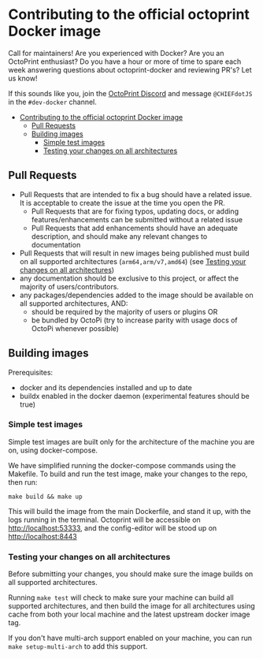 # Contributing to the official octoprint Docker image

Call for maintainers! Are you experienced with Docker? Are you an OctoPrint enthusiast?
Do you have a hour or more of time to spare each week answering questions about octoprint-docker
and reviewing PR's? Let us know! 

If this sounds like you, join the [OctoPrint Discord][] and message `@CHIEFdotJS` in the `#dev-docker` channel.

- [Contributing to the official octoprint Docker image](#contributing-to-the-official-octoprint-docker-image)
  - [Pull Requests](#pull-requests)
  - [Building images](#building-images)
    - [Simple test images](#simple-test-images)
    - [Testing your changes on all architectures](#testing-your-changes-on-all-architectures)

## Pull Requests

- Pull Requests that are intended to fix a bug should have a related issue. It is acceptable to create the issue
at the time you open the PR.
  - Pull Requests that are for fixing typos, updating docs, or adding features/enhancements can be submitted without a related issue
  - Pull Requests that add enhancements should have an adequate description, and should make any relevant changes to documentation
- Pull Requests that will result in new images being published must build on all supported architectures (`arm64,arm/v7,amd64`) (see [Testing your changes on all architectures](#testing-your-changes-on-all-architectures))
- any documentation should be exclusive to this project, or affect the majority of users/contributors.
- any packages/dependencies added to the image should be available on all supported architectures, AND:
  - should be required by the majority of users or plugins OR
  - be bundled by OctoPi (try to increase parity with usage docs of OctoPi whenever possible)

## Building images

Prerequisites:

- docker and its dependencies installed and up to date
- buildx enabled in the docker daemon (experimental features should be true)

### Simple test images

Simple test images are built only for the architecture of the machine you are on, using docker-compose.

We have simplified running the docker-compose commands using the Makefile. To build and run the test image,
make your changes to the repo, then run:

```
make build && make up
```

This will build the image from the main Dockerfile, and stand it up, with the logs running in the terminal.
Octoprint will be accessible on [http://localhost:53333](), and the config-editor will be stood up on [http://localhost:8443]()

### Testing your changes on all architectures

Before submitting your changes, you should make sure the image builds on all supported architectures. 

Running `make test` will check to make sure your machine can build all supported architectures, and then build the image
for all architectures using cache from both your local machine and the latest upstream docker image tag.

If you don't have multi-arch support enabled on your machine, you can run `make setup-multi-arch` to add this support.

[OctoPrint Discord]: https://discord.octoprint.org
